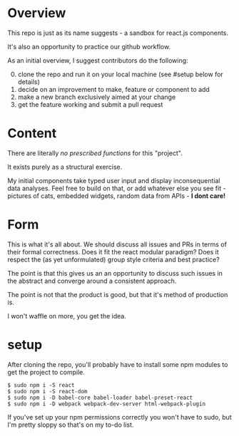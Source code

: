 # Overview

This repo is just as its name suggests - a sandbox for react.js components.

It's also an opportunity to practice our github workflow.

As an initial overview, I suggest contributors do the following:

0) clone the repo and run it on your local machine (see #setup below for details)
1) decide on an improvement to make, feature or component to add
2) make a new branch exclusively aimed at your change 
3) get the feature working and submit a pull request

# Content

There are literally *no prescribed functions* for this "project".

It exists purely as a structural exercise.

My initial components take typed user input and display inconsequential data analyses. Feel free to build on that, or add whatever else you see fit - pictures of cats, embedded widgets, random data from APIs - **I dont care!**

# Form

This is what it's all about. We should discuss all issues and PRs in terms of their formal correctness. Does it fit the react modular paradigm? Does it respect the (as yet unformulated) group style criteria and best practice?

The point is that this gives us an an opportunity to discuss such issues in the abstract and converge around a consistent approach.

The point is not that the product is good, but that it's method of production is.

I won't waffle on more, you get the idea.

# setup

After cloning the repo, you'll probably have to install some npm modules to get the project to compile.

    $ sudo npm i -S react
	$ sudo npm i -S react-dom
	$ sudo npm i -D babel-core babel-loader babel-preset-react
	$ sudo npm i -D webpack webpack-dev-server html-webpack-plugin

If you've set up your npm permissions correctly you won't have to sudo, but I'm pretty sloppy so that's on my to-do list. 
